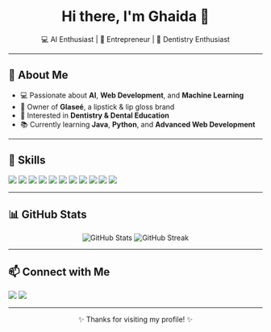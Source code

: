 <h1 align="center">Hi there, I'm Ghaida 👋</h1>

<p align="center">
  💻 AI Enthusiast | 🌸 Entrepreneur | 🦷 Dentistry Enthusiast
</p>

---

## 🌸 About Me
- 💻 Passionate about **AI**, **Web Development**, and **Machine Learning**  
- 💄 Owner of **Glaseé**, a lipstick & lip gloss brand  
- 🦷 Interested in **Dentistry & Dental Education**  
- 📚 Currently learning **Java**, **Python**, and **Advanced Web Development**  

---

## 🚀 Skills
<p>
  <img src="https://img.shields.io/badge/HTML-FF5733?style=for-the-badge&logo=html5&logoColor=white"/>
  <img src="https://img.shields.io/badge/CSS-264de4?style=for-the-badge&logo=css3&logoColor=white"/>
  <img src="https://img.shields.io/badge/JavaScript-f7df1e?style=for-the-badge&logo=javascript&logoColor=black"/>
  <img src="https://img.shields.io/badge/Python-3776ab?style=for-the-badge&logo=python&logoColor=white"/>
  <img src="https://img.shields.io/badge/C++-00599C?style=for-the-badge&logo=cplusplus&logoColor=white"/>
  <img src="https://img.shields.io/badge/Bootstrap-7952b3?style=for-the-badge&logo=bootstrap&logoColor=white"/>
  <img src="https://img.shields.io/badge/MySQL-4479a1?style=for-the-badge&logo=mysql&logoColor=white"/>
  <img src="https://img.shields.io/badge/TensorFlow-ff6f00?style=for-the-badge&logo=tensorflow&logoColor=white"/>
  <img src="https://img.shields.io/badge/PyTorch-ee4c2c?style=for-the-badge&logo=pytorch&logoColor=white"/>
  <img src="https://img.shields.io/badge/GitHub-181717?style=for-the-badge&logo=github&logoColor=white"/>
  <img src="https://img.shields.io/badge/WordPress-21759b?style=for-the-badge&logo=wordpress&logoColor=white"/>
</p>

---

## 📊 GitHub Stats
<p align="center">
  <img src="https://github-readme-stats.vercel.app/api?username=Ghaida02a&show_icons=true&theme=rose_pine" alt="GitHub Stats"/>
  <img src="https://github-readme-streak-stats.herokuapp.com/?user=Ghaida02a&theme=rose_pine" alt="GitHub Streak"/>
</p>

---

## 📫 Connect with Me
<p>
  <a href="mailto:ggmskaj@gmail.com"><img src="https://img.shields.io/badge/Email-ggmskaj%40gmail.com-red?style=for-the-badge&logo=gmail&logoColor=white"/></a>
  <a href="https://linkedin.com/in/your-link"><img src="https://img.shields.io/badge/LinkedIn-0a66c2?style=for-the-badge&logo=linkedin&logoColor=white"/></a>
</p>

---

<p align="center">✨ Thanks for visiting my profile! ✨</p>
